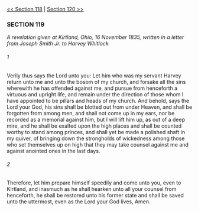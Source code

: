 [<< Section 118](Section%20118.md)  |  [Section 120 >>](Section%20120.md)

### SECTION 119

*A revelation given at Kirtland, Ohio, 16 November 1835, written in a letter from Joseph Smith Jr. to Harvey Whitlock.*

###### 1
Verily thus says the Lord unto you: Let him who was my servant Harvey return unto me and unto the bosom of my church, and forsake all the sins wherewith he has offended against me, and pursue from henceforth a virtuous and upright life, and remain under the direction of those whom I have appointed to be pillars and heads of my church. And behold, says the Lord your God, his sins shall be blotted out from under Heaven, and shall be forgotten from among men, and shall not come up in my ears, nor be recorded as a memorial against him, but I will lift him up, as out of a deep mire, and he shall be exalted upon the high places and shall be counted worthy to stand among princes, and shall yet be made a polished shaft in my quiver, of bringing down the strongholds of wickedness among those who set themselves up on high that they may take counsel against me and against anointed ones in the last days.

###### 2
Therefore, let him prepare himself speedily and come unto you, even to Kirtland, and inasmuch as he shall hearken unto all your counsel from henceforth, he shall be restored unto his former state and shall be saved unto the uttermost, even as the Lord your God lives, Amen.